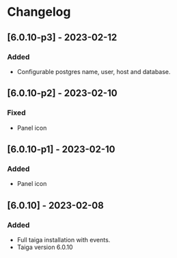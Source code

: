 # Changelog

## [6.0.10-p3] - 2023-02-12

### Added

- Configurable postgres name, user, host and database.

## [6.0.10-p2] - 2023-02-10

### Fixed

- Panel icon

## [6.0.10-p1] - 2023-02-10

### Added

- Panel icon

## [6.0.10] - 2023-02-08

### Added

- Full taiga installation with events.
- Taiga version 6.0.10
